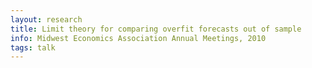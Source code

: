 ```yaml
---
layout: research
title: Limit theory for comparing overfit forecasts out of sample
info: Midwest Economics Association Annual Meetings, 2010
tags: talk
---
```

